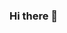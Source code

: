 ### Hi there 👋

<!--
**TroyChristian/TroyChristian** is a ✨ _special_ ✨ repository because its `README.md` (this file) appears on your GitHub profile.

![PySwift](https://user-images.githubusercontent.com/53790250/110849454-2cdaed00-827d-11eb-8ee6-a0413c866edb.jpg)
